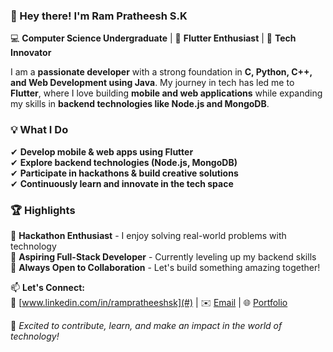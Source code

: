 ### 👋 Hey there! I'm Ram Pratheesh S.K  

💻 **Computer Science Undergraduate** | 🚀 **Flutter Enthusiast** | 🎯 **Tech Innovator**  

I am a **passionate developer** with a strong foundation in **C, Python, C++, and Web Development using Java**. My journey in tech has led me to **Flutter**, where I love building **mobile and web applications** while expanding my skills in **backend technologies like Node.js and MongoDB**.  

### 💡 What I Do  
✔ **Develop mobile & web apps using Flutter**  
✔ **Explore backend technologies (Node.js, MongoDB)**  
✔ **Participate in hackathons & build creative solutions**  
✔ **Continuously learn and innovate in the tech space**  

### 🏆 Highlights  
🔹 **Hackathon Enthusiast** - I enjoy solving real-world problems with technology  
🔹 **Aspiring Full-Stack Developer** - Currently leveling up my backend skills  
🔹 **Always Open to Collaboration** - Let's build something amazing together!  

📫 **Let's Connect:**  
💼 [www.linkedin.com/in/rampratheeshsk](#) | ✉️ [Email](#) | 🌐 [Portfolio](#)  

🚀 *Excited to contribute, learn, and make an impact in the world of technology!*  
